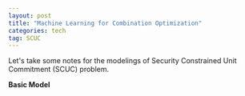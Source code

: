 ```yaml
---
layout: post
title: "Machine Learning for Combination Optimization"
categories: tech
tag: SCUC
---
```




Let's take some notes for the modelings of Security Constrained Unit Commitment (SCUC) problem.

**Basic Model**

